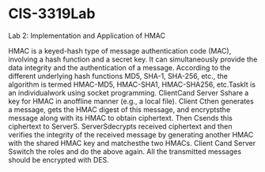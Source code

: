 # CIS-3319Lab

Lab 2: Implementation and Application of HMAC







HMAC is a keyed-hash type of message authentication code (MAC), involving a hash function and a secret key. It can simultaneously provide the data integrity and the authentication of a message. According to the different underlying hash functions MD5, SHA-1, SHA-256, etc., the algorithm is termed HMAC-MD5, HMAC-SHA1, HMAC-SHA256, etc.TaskIt is an individualwork using socket programming. ClientCand Server Sshare a key for HMAC in anoffline manner (e.g., a local file). Client Cthen generates a message, gets the HMAC digest of this message, and encryptsthe message along with its HMAC to obtain ciphertext. Then Csends this ciphertext to ServerS. ServerSdecrypts received ciphertext and then verifies the integrity of the received message by generating another HMAC with the shared HMAC key and matchesthe two HMACs. Client Cand Server Sswitch the roles and do the above again. All the transmitted messages should be encrypted with DES.
